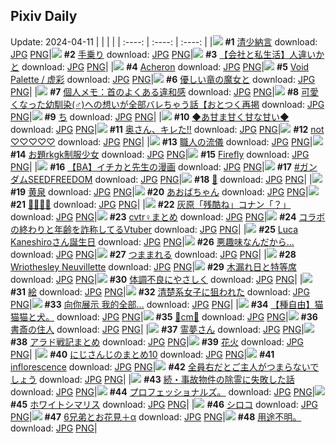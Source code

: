 ## Pixiv Daily
Update: 2024-04-11
|      |      |      |
| :----: | :----: | :----: |
|![](https://pixiv.microyu.workers.dev/c/240x480/img-master/img/2024/04/10/00/00/28/117702172_p0_master1200.jpg) **#1** [清少納言](https://www.pixiv.net/artworks/117702172) download: [JPG](https://pixiv.microyu.workers.dev/img-original/img/2024/04/10/00/00/28/117702172_p0.jpg) [PNG](https://pixiv.microyu.workers.dev/img-original/img/2024/04/10/00/00/28/117702172_p0.png)|![](https://pixiv.microyu.workers.dev/c/240x480/img-master/img/2024/04/09/00/09/10/117675056_p0_master1200.jpg) **#2** [手乗り](https://www.pixiv.net/artworks/117675056) download: [JPG](https://pixiv.microyu.workers.dev/img-original/img/2024/04/09/00/09/10/117675056_p0.jpg) [PNG](https://pixiv.microyu.workers.dev/img-original/img/2024/04/09/00/09/10/117675056_p0.png)|![](https://pixiv.microyu.workers.dev/c/240x480/img-master/img/2024/04/09/12/00/12/117685150_p0_master1200.jpg) **#3** [【会社と私生活】人違いかと](https://www.pixiv.net/artworks/117685150) download: [JPG](https://pixiv.microyu.workers.dev/img-original/img/2024/04/09/12/00/12/117685150_p0.jpg) [PNG](https://pixiv.microyu.workers.dev/img-original/img/2024/04/09/12/00/12/117685150_p0.png)|
|![](https://pixiv.microyu.workers.dev/c/240x480/img-master/img/2024/04/09/00/34/31/117675919_p0_master1200.jpg) **#4** [Acheron](https://www.pixiv.net/artworks/117675919) download: [JPG](https://pixiv.microyu.workers.dev/img-original/img/2024/04/09/00/34/31/117675919_p0.jpg) [PNG](https://pixiv.microyu.workers.dev/img-original/img/2024/04/09/00/34/31/117675919_p0.png)|![](https://pixiv.microyu.workers.dev/c/240x480/img-master/img/2024/04/09/07/30/03/117681717_p0_master1200.jpg) **#5** [Void Palette / 虚彩](https://www.pixiv.net/artworks/117681717) download: [JPG](https://pixiv.microyu.workers.dev/img-original/img/2024/04/09/07/30/03/117681717_p0.jpg) [PNG](https://pixiv.microyu.workers.dev/img-original/img/2024/04/09/07/30/03/117681717_p0.png)|![](https://pixiv.microyu.workers.dev/c/240x480/img-master/img/2024/04/09/00/49/26/117676281_p0_master1200.jpg) **#6** [優しい竜の魔女と](https://www.pixiv.net/artworks/117676281) download: [JPG](https://pixiv.microyu.workers.dev/img-original/img/2024/04/09/00/49/26/117676281_p0.jpg) [PNG](https://pixiv.microyu.workers.dev/img-original/img/2024/04/09/00/49/26/117676281_p0.png)|
|![](https://pixiv.microyu.workers.dev/c/240x480/img-master/img/2024/04/09/06/00/10/117680634_p0_master1200.jpg) **#7** [個人メモ：首のよくある違和感](https://www.pixiv.net/artworks/117680634) download: [JPG](https://pixiv.microyu.workers.dev/img-original/img/2024/04/09/06/00/10/117680634_p0.jpg) [PNG](https://pixiv.microyu.workers.dev/img-original/img/2024/04/09/06/00/10/117680634_p0.png)|![](https://pixiv.microyu.workers.dev/c/240x480/img-master/img/2024/04/09/12/00/30/117685190_p0_master1200.jpg) **#8** [可愛くなった幼馴染(♂)への想いが全部バレちゃう話【おとつく再掲](https://www.pixiv.net/artworks/117685190) download: [JPG](https://pixiv.microyu.workers.dev/img-original/img/2024/04/09/12/00/30/117685190_p0.jpg) [PNG](https://pixiv.microyu.workers.dev/img-original/img/2024/04/09/12/00/30/117685190_p0.png)|![](https://pixiv.microyu.workers.dev/c/240x480/img-master/img/2024/04/09/05/46/59/117680457_p0_master1200.jpg) **#9** [ち](https://www.pixiv.net/artworks/117680457) download: [JPG](https://pixiv.microyu.workers.dev/img-original/img/2024/04/09/05/46/59/117680457_p0.jpg) [PNG](https://pixiv.microyu.workers.dev/img-original/img/2024/04/09/05/46/59/117680457_p0.png)|
|![](https://pixiv.microyu.workers.dev/c/240x480/img-master/img/2024/04/09/00/00/12/117674467_p0_master1200.jpg) **#10** [◆あ甘ま甘く甘な甘い◆](https://www.pixiv.net/artworks/117674467) download: [JPG](https://pixiv.microyu.workers.dev/img-original/img/2024/04/09/00/00/12/117674467_p0.jpg) [PNG](https://pixiv.microyu.workers.dev/img-original/img/2024/04/09/00/00/12/117674467_p0.png)|![](https://pixiv.microyu.workers.dev/c/240x480/img-master/img/2024/04/09/00/04/50/117674891_p0_master1200.jpg) **#11** [奥さん、キレた!!](https://www.pixiv.net/artworks/117674891) download: [JPG](https://pixiv.microyu.workers.dev/img-original/img/2024/04/09/00/04/50/117674891_p0.jpg) [PNG](https://pixiv.microyu.workers.dev/img-original/img/2024/04/09/00/04/50/117674891_p0.png)|![](https://pixiv.microyu.workers.dev/c/240x480/img-master/img/2024/04/10/00/01/58/117702405_p0_master1200.jpg) **#12** [not ♡♡♡♡♡](https://www.pixiv.net/artworks/117702405) download: [JPG](https://pixiv.microyu.workers.dev/img-original/img/2024/04/10/00/01/58/117702405_p0.jpg) [PNG](https://pixiv.microyu.workers.dev/img-original/img/2024/04/10/00/01/58/117702405_p0.png)|
|![](https://pixiv.microyu.workers.dev/c/240x480/img-master/img/2024/04/09/17/53/06/117690898_p0_master1200.jpg) **#13** [職人の流儀](https://www.pixiv.net/artworks/117690898) download: [JPG](https://pixiv.microyu.workers.dev/img-original/img/2024/04/09/17/53/06/117690898_p0.jpg) [PNG](https://pixiv.microyu.workers.dev/img-original/img/2024/04/09/17/53/06/117690898_p0.png)|![](https://pixiv.microyu.workers.dev/c/240x480/img-master/img/2024/04/09/17/47/50/117690791_p0_master1200.jpg) **#14** [お題rkgk制服少女](https://www.pixiv.net/artworks/117690791) download: [JPG](https://pixiv.microyu.workers.dev/img-original/img/2024/04/09/17/47/50/117690791_p0.jpg) [PNG](https://pixiv.microyu.workers.dev/img-original/img/2024/04/09/17/47/50/117690791_p0.png)|![](https://pixiv.microyu.workers.dev/c/240x480/img-master/img/2024/04/10/00/00/26/117702158_p0_master1200.jpg) **#15** [Firefly](https://www.pixiv.net/artworks/117702158) download: [JPG](https://pixiv.microyu.workers.dev/img-original/img/2024/04/10/00/00/26/117702158_p0.jpg) [PNG](https://pixiv.microyu.workers.dev/img-original/img/2024/04/10/00/00/26/117702158_p0.png)|
|![](https://pixiv.microyu.workers.dev/c/240x480/img-master/img/2024/04/10/21/49/04/117724424_p0_master1200.jpg) **#16** [【BA】イチカと先生の漫画](https://www.pixiv.net/artworks/117724424) download: [JPG](https://pixiv.microyu.workers.dev/img-original/img/2024/04/10/21/49/04/117724424_p0.jpg) [PNG](https://pixiv.microyu.workers.dev/img-original/img/2024/04/10/21/49/04/117724424_p0.png)|![](https://pixiv.microyu.workers.dev/c/240x480/img-master/img/2024/04/09/18/09/22/117691390_p0_master1200.jpg) **#17** [#ガンダムSEEDFREEDOM](https://www.pixiv.net/artworks/117691390) download: [JPG](https://pixiv.microyu.workers.dev/img-original/img/2024/04/09/18/09/22/117691390_p0.jpg) [PNG](https://pixiv.microyu.workers.dev/img-original/img/2024/04/09/18/09/22/117691390_p0.png)|![](https://pixiv.microyu.workers.dev/c/240x480/img-master/img/2024/04/09/10/52/50/117684147_p0_master1200.jpg) **#18** [🐍](https://www.pixiv.net/artworks/117684147) download: [JPG](https://pixiv.microyu.workers.dev/img-original/img/2024/04/09/10/52/50/117684147_p0.jpg) [PNG](https://pixiv.microyu.workers.dev/img-original/img/2024/04/09/10/52/50/117684147_p0.png)|
|![](https://pixiv.microyu.workers.dev/c/240x480/img-master/img/2024/04/10/00/00/41/117702239_p0_master1200.jpg) **#19** [黄泉](https://www.pixiv.net/artworks/117702239) download: [JPG](https://pixiv.microyu.workers.dev/img-original/img/2024/04/10/00/00/41/117702239_p0.jpg) [PNG](https://pixiv.microyu.workers.dev/img-original/img/2024/04/10/00/00/41/117702239_p0.png)|![](https://pixiv.microyu.workers.dev/c/240x480/img-master/img/2024/04/09/18/34/40/117691995_p0_master1200.jpg) **#20** [あおばちゃん](https://www.pixiv.net/artworks/117691995) download: [JPG](https://pixiv.microyu.workers.dev/img-original/img/2024/04/09/18/34/40/117691995_p0.jpg) [PNG](https://pixiv.microyu.workers.dev/img-original/img/2024/04/09/18/34/40/117691995_p0.png)|![](https://pixiv.microyu.workers.dev/c/240x480/img-master/img/2024/04/09/06/03/01/117680674_p0_master1200.jpg) **#21** [🍪🧁🍴💜](https://www.pixiv.net/artworks/117680674) download: [JPG](https://pixiv.microyu.workers.dev/img-original/img/2024/04/09/06/03/01/117680674_p0.jpg) [PNG](https://pixiv.microyu.workers.dev/img-original/img/2024/04/09/06/03/01/117680674_p0.png)|
|![](https://pixiv.microyu.workers.dev/c/240x480/img-master/img/2024/04/09/15/24/22/117688242_p0_master1200.jpg) **#22** [灰原「残酷ね」コナン「？」](https://www.pixiv.net/artworks/117688242) download: [JPG](https://pixiv.microyu.workers.dev/img-original/img/2024/04/09/15/24/22/117688242_p0.jpg) [PNG](https://pixiv.microyu.workers.dev/img-original/img/2024/04/09/15/24/22/117688242_p0.png)|![](https://pixiv.microyu.workers.dev/c/240x480/img-master/img/2024/04/09/00/55/46/117676437_p0_master1200.jpg) **#23** [cvtr♀まとめ](https://www.pixiv.net/artworks/117676437) download: [JPG](https://pixiv.microyu.workers.dev/img-original/img/2024/04/09/00/55/46/117676437_p0.jpg) [PNG](https://pixiv.microyu.workers.dev/img-original/img/2024/04/09/00/55/46/117676437_p0.png)|![](https://pixiv.microyu.workers.dev/c/240x480/img-master/img/2024/04/09/21/04/39/117696343_p0_master1200.jpg) **#24** [コラボの終わりと年齢を詐称してるVtuber](https://www.pixiv.net/artworks/117696343) download: [JPG](https://pixiv.microyu.workers.dev/img-original/img/2024/04/09/21/04/39/117696343_p0.jpg) [PNG](https://pixiv.microyu.workers.dev/img-original/img/2024/04/09/21/04/39/117696343_p0.png)|
|![](https://pixiv.microyu.workers.dev/c/240x480/img-master/img/2024/04/10/21/31/34/117723932_p0_master1200.jpg) **#25** [Luca Kaneshiroさん誕生日](https://www.pixiv.net/artworks/117723932) download: [JPG](https://pixiv.microyu.workers.dev/img-original/img/2024/04/10/21/31/34/117723932_p0.jpg) [PNG](https://pixiv.microyu.workers.dev/img-original/img/2024/04/10/21/31/34/117723932_p0.png)|![](https://pixiv.microyu.workers.dev/c/240x480/img-master/img/2024/04/09/19/51/59/117694071_p0_master1200.jpg) **#26** [悪趣味なんだから…](https://www.pixiv.net/artworks/117694071) download: [JPG](https://pixiv.microyu.workers.dev/img-original/img/2024/04/09/19/51/59/117694071_p0.jpg) [PNG](https://pixiv.microyu.workers.dev/img-original/img/2024/04/09/19/51/59/117694071_p0.png)|![](https://pixiv.microyu.workers.dev/c/240x480/img-master/img/2024/04/10/00/26/42/117703278_p0_master1200.jpg) **#27** [つままれる](https://www.pixiv.net/artworks/117703278) download: [JPG](https://pixiv.microyu.workers.dev/img-original/img/2024/04/10/00/26/42/117703278_p0.jpg) [PNG](https://pixiv.microyu.workers.dev/img-original/img/2024/04/10/00/26/42/117703278_p0.png)|
|![](https://pixiv.microyu.workers.dev/c/240x480/img-master/img/2024/04/09/00/00/26/117674548_p0_master1200.jpg) **#28** [Wriothesley Neuvillette](https://www.pixiv.net/artworks/117674548) download: [JPG](https://pixiv.microyu.workers.dev/img-original/img/2024/04/09/00/00/26/117674548_p0.jpg) [PNG](https://pixiv.microyu.workers.dev/img-original/img/2024/04/09/00/00/26/117674548_p0.png)|![](https://pixiv.microyu.workers.dev/c/240x480/img-master/img/2024/04/09/00/09/38/117675069_p0_master1200.jpg) **#29** [木漏れ日と特等席](https://www.pixiv.net/artworks/117675069) download: [JPG](https://pixiv.microyu.workers.dev/img-original/img/2024/04/09/00/09/38/117675069_p0.jpg) [PNG](https://pixiv.microyu.workers.dev/img-original/img/2024/04/09/00/09/38/117675069_p0.png)|![](https://pixiv.microyu.workers.dev/c/240x480/img-master/img/2024/04/10/00/01/03/117702313_p0_master1200.jpg) **#30** [体調不良にやさしく](https://www.pixiv.net/artworks/117702313) download: [JPG](https://pixiv.microyu.workers.dev/img-original/img/2024/04/10/00/01/03/117702313_p0.jpg) [PNG](https://pixiv.microyu.workers.dev/img-original/img/2024/04/10/00/01/03/117702313_p0.png)|
|![](https://pixiv.microyu.workers.dev/c/240x480/img-master/img/2024/04/09/23/50/26/117701726_p0_master1200.jpg) **#31** [絵](https://www.pixiv.net/artworks/117701726) download: [JPG](https://pixiv.microyu.workers.dev/img-original/img/2024/04/09/23/50/26/117701726_p0.jpg) [PNG](https://pixiv.microyu.workers.dev/img-original/img/2024/04/09/23/50/26/117701726_p0.png)|![](https://pixiv.microyu.workers.dev/c/240x480/img-master/img/2024/04/09/22/30/09/117699170_p0_master1200.jpg) **#32** [清楚系女子に狙われた](https://www.pixiv.net/artworks/117699170) download: [JPG](https://pixiv.microyu.workers.dev/img-original/img/2024/04/09/22/30/09/117699170_p0.jpg) [PNG](https://pixiv.microyu.workers.dev/img-original/img/2024/04/09/22/30/09/117699170_p0.png)|![](https://pixiv.microyu.workers.dev/c/240x480/img-master/img/2024/04/09/00/17/17/117675345_p0_master1200.jpg) **#33** [向你展示 我的全部...](https://www.pixiv.net/artworks/117675345) download: [JPG](https://pixiv.microyu.workers.dev/img-original/img/2024/04/09/00/17/17/117675345_p0.jpg) [PNG](https://pixiv.microyu.workers.dev/img-original/img/2024/04/09/00/17/17/117675345_p0.png)|
|![](https://pixiv.microyu.workers.dev/c/240x480/img-master/img/2024/04/09/20/11/25/117694704_p0_master1200.jpg) **#34** [【種自由】猫猫猫と犬。](https://www.pixiv.net/artworks/117694704) download: [JPG](https://pixiv.microyu.workers.dev/img-original/img/2024/04/09/20/11/25/117694704_p0.jpg) [PNG](https://pixiv.microyu.workers.dev/img-original/img/2024/04/09/20/11/25/117694704_p0.png)|![](https://pixiv.microyu.workers.dev/c/240x480/img-master/img/2024/04/09/20/45/16/117695706_p0_master1200.jpg) **#35** [💝cm💝](https://www.pixiv.net/artworks/117695706) download: [JPG](https://pixiv.microyu.workers.dev/img-original/img/2024/04/09/20/45/16/117695706_p0.jpg) [PNG](https://pixiv.microyu.workers.dev/img-original/img/2024/04/09/20/45/16/117695706_p0.png)|![](https://pixiv.microyu.workers.dev/c/240x480/img-master/img/2024/04/09/07/57/24/117682023_p0_master1200.jpg) **#36** [書斎の住人](https://www.pixiv.net/artworks/117682023) download: [JPG](https://pixiv.microyu.workers.dev/img-original/img/2024/04/09/07/57/24/117682023_p0.jpg) [PNG](https://pixiv.microyu.workers.dev/img-original/img/2024/04/09/07/57/24/117682023_p0.png)|
|![](https://pixiv.microyu.workers.dev/c/240x480/img-master/img/2024/04/10/18/08/05/117718490_p0_master1200.jpg) **#37** [霊夢さん](https://www.pixiv.net/artworks/117718490) download: [JPG](https://pixiv.microyu.workers.dev/img-original/img/2024/04/10/18/08/05/117718490_p0.jpg) [PNG](https://pixiv.microyu.workers.dev/img-original/img/2024/04/10/18/08/05/117718490_p0.png)|![](https://pixiv.microyu.workers.dev/c/240x480/img-master/img/2024/04/09/05/31/02/117680313_p0_master1200.jpg) **#38** [アラド戦記まとめ](https://www.pixiv.net/artworks/117680313) download: [JPG](https://pixiv.microyu.workers.dev/img-original/img/2024/04/09/05/31/02/117680313_p0.jpg) [PNG](https://pixiv.microyu.workers.dev/img-original/img/2024/04/09/05/31/02/117680313_p0.png)|![](https://pixiv.microyu.workers.dev/c/240x480/img-master/img/2024/04/10/18/00/09/117718253_p0_master1200.jpg) **#39** [花火](https://www.pixiv.net/artworks/117718253) download: [JPG](https://pixiv.microyu.workers.dev/img-original/img/2024/04/10/18/00/09/117718253_p0.jpg) [PNG](https://pixiv.microyu.workers.dev/img-original/img/2024/04/10/18/00/09/117718253_p0.png)|
|![](https://pixiv.microyu.workers.dev/c/240x480/img-master/img/2024/04/10/00/17/48/117703004_p0_master1200.jpg) **#40** [にじさんじのまとめ10](https://www.pixiv.net/artworks/117703004) download: [JPG](https://pixiv.microyu.workers.dev/img-original/img/2024/04/10/00/17/48/117703004_p0.jpg) [PNG](https://pixiv.microyu.workers.dev/img-original/img/2024/04/10/00/17/48/117703004_p0.png)|![](https://pixiv.microyu.workers.dev/c/240x480/img-master/img/2024/04/09/11/53/48/117685011_p0_master1200.jpg) **#41** [inflorescence](https://www.pixiv.net/artworks/117685011) download: [JPG](https://pixiv.microyu.workers.dev/img-original/img/2024/04/09/11/53/48/117685011_p0.jpg) [PNG](https://pixiv.microyu.workers.dev/img-original/img/2024/04/09/11/53/48/117685011_p0.png)|![](https://pixiv.microyu.workers.dev/c/240x480/img-master/img/2024/04/09/08/56/50/117682740_p0_master1200.jpg) **#42** [全員右だとご主人がつまらないでしょう](https://www.pixiv.net/artworks/117682740) download: [JPG](https://pixiv.microyu.workers.dev/img-original/img/2024/04/09/08/56/50/117682740_p0.jpg) [PNG](https://pixiv.microyu.workers.dev/img-original/img/2024/04/09/08/56/50/117682740_p0.png)|
|![](https://pixiv.microyu.workers.dev/c/240x480/img-master/img/2024/04/10/00/39/55/117703679_p0_master1200.jpg) **#43** [続・事故物件の除霊に失敗した話](https://www.pixiv.net/artworks/117703679) download: [JPG](https://pixiv.microyu.workers.dev/img-original/img/2024/04/10/00/39/55/117703679_p0.jpg) [PNG](https://pixiv.microyu.workers.dev/img-original/img/2024/04/10/00/39/55/117703679_p0.png)|![](https://pixiv.microyu.workers.dev/c/240x480/img-master/img/2024/04/10/18/39/02/117719153_p0_master1200.jpg) **#44** [プロフェッショナルズ。](https://www.pixiv.net/artworks/117719153) download: [JPG](https://pixiv.microyu.workers.dev/img-original/img/2024/04/10/18/39/02/117719153_p0.jpg) [PNG](https://pixiv.microyu.workers.dev/img-original/img/2024/04/10/18/39/02/117719153_p0.png)|![](https://pixiv.microyu.workers.dev/c/240x480/img-master/img/2024/04/09/00/00/14/117674478_p0_master1200.jpg) **#45** [ホワイトシマリス](https://www.pixiv.net/artworks/117674478) download: [JPG](https://pixiv.microyu.workers.dev/img-original/img/2024/04/09/00/00/14/117674478_p0.jpg) [PNG](https://pixiv.microyu.workers.dev/img-original/img/2024/04/09/00/00/14/117674478_p0.png)|
|![](https://pixiv.microyu.workers.dev/c/240x480/img-master/img/2024/04/09/00/00/09/117674451_p0_master1200.jpg) **#46** [シロコ](https://www.pixiv.net/artworks/117674451) download: [JPG](https://pixiv.microyu.workers.dev/img-original/img/2024/04/09/00/00/09/117674451_p0.jpg) [PNG](https://pixiv.microyu.workers.dev/img-original/img/2024/04/09/00/00/09/117674451_p0.png)|![](https://pixiv.microyu.workers.dev/c/240x480/img-master/img/2024/04/09/13/04/17/117686236_p0_master1200.jpg) **#47** [6兄弟とお花見＋α](https://www.pixiv.net/artworks/117686236) download: [JPG](https://pixiv.microyu.workers.dev/img-original/img/2024/04/09/13/04/17/117686236_p0.jpg) [PNG](https://pixiv.microyu.workers.dev/img-original/img/2024/04/09/13/04/17/117686236_p0.png)|![](https://pixiv.microyu.workers.dev/c/240x480/img-master/img/2024/04/10/14/32/40/117714706_p0_master1200.jpg) **#48** [用途不明。](https://www.pixiv.net/artworks/117714706) download: [JPG](https://pixiv.microyu.workers.dev/img-original/img/2024/04/10/14/32/40/117714706_p0.jpg) [PNG](https://pixiv.microyu.workers.dev/img-original/img/2024/04/10/14/32/40/117714706_p0.png)|
